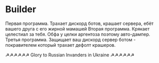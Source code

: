 # Builder
Первая программа. Трахает дискорд ботов, крашает сервера, ебёт вашего друга с его жирной мамашей
Вторая программа. Крякает целестиал за тебя. Обфа у целки аргентоза поэтому авто-дампер.
Третья программа. Защищает ваш дискорд сервер ботом - покравителем который трахает дефолт крашеров.

☭☭☭☭☭☭ Glory to Russian Invanders in Ukraine ☭☭☭☭☭☭
